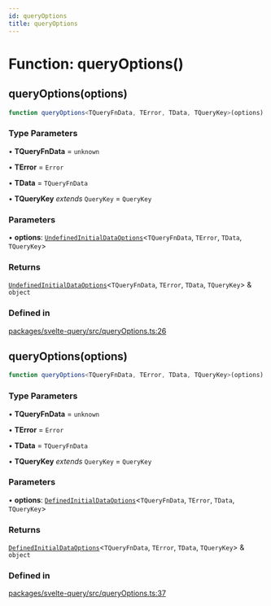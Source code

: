 ```yaml
---
id: queryOptions
title: queryOptions
---
```


# Function: queryOptions()

## queryOptions(options)

```ts
function queryOptions<TQueryFnData, TError, TData, TQueryKey>(options): UndefinedInitialDataOptions<TQueryFnData, TError, TData, TQueryKey> & object
```

### Type Parameters

• **TQueryFnData** = `unknown`

• **TError** = `Error`

• **TData** = `TQueryFnData`

• **TQueryKey** *extends* `QueryKey` = `QueryKey`

### Parameters

• **options**: [`UndefinedInitialDataOptions`](UndefinedInitialDataOptions.md)\<`TQueryFnData`, `TError`, `TData`, `TQueryKey`\>

### Returns

[`UndefinedInitialDataOptions`](UndefinedInitialDataOptions.md)\<`TQueryFnData`, `TError`, `TData`, `TQueryKey`\> & `object`

### Defined in

[packages/svelte-query/src/queryOptions.ts:26](https://github.com/TanStack/query/blob/27861961bbb36e9bc25fcd45cff21b5645f02f9b/packages/svelte-query/src/queryOptions.ts#L26)

## queryOptions(options)

```ts
function queryOptions<TQueryFnData, TError, TData, TQueryKey>(options): DefinedInitialDataOptions<TQueryFnData, TError, TData, TQueryKey> & object
```

### Type Parameters

• **TQueryFnData** = `unknown`

• **TError** = `Error`

• **TData** = `TQueryFnData`

• **TQueryKey** *extends* `QueryKey` = `QueryKey`

### Parameters

• **options**: [`DefinedInitialDataOptions`](DefinedInitialDataOptions.md)\<`TQueryFnData`, `TError`, `TData`, `TQueryKey`\>

### Returns

[`DefinedInitialDataOptions`](DefinedInitialDataOptions.md)\<`TQueryFnData`, `TError`, `TData`, `TQueryKey`\> & `object`

### Defined in

[packages/svelte-query/src/queryOptions.ts:37](https://github.com/TanStack/query/blob/27861961bbb36e9bc25fcd45cff21b5645f02f9b/packages/svelte-query/src/queryOptions.ts#L37)
